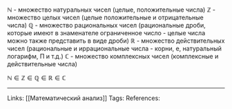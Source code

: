$\mathbb{N}$ - множество натуральных чисел (целые, положительные числа)
$\mathbb{Z}$ - множество целых чисел (целые положительные и отрицательные числа)
$\mathbb{Q}$ - множество рациональных чисел (рациональные дроби, которые имеют в знаменателе ограниченное число - целые числа можно также представить в виде дроби)
$\mathbb{R}$ - множество действительных чисел (рациональные и иррациональные числа - корни, e, натуральный логарифм, П и т.д.)
$\mathbb{C}$ - множество комплексных чисел (комплексные и действительные числа)

$\mathbb{N} \in \mathbb{Z} \in \mathbb{Q} \in \mathbb{R} \in \mathbb{C}$
___
Links: [[Математический анализ]]
Tags: 
References: 